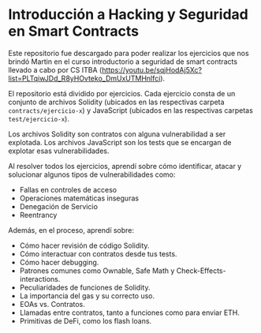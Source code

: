 # Introducción a Hacking y Seguridad en Smart Contracts

Este repositorio fue descargado para poder realizar los ejercicios que nos brindó Martin en el curso introductorio a seguridad de smart contracts llevado a cabo por CS ITBA (https://youtu.be/sqjHodAj5Xc?list=PLTqiwJDd_R8yHOvteko_DmUxUTMHnlfci).

El repositorio está dividido por ejercicios. Cada ejercicio consta de un conjunto de archivos Solidity (ubicados en las respectivas carpeta `contracts/ejercicio-x`) y JavaScript (ubicados en las respectivas carpetas `test/ejercicio-x`).

Los archivos Solidity son contratos con alguna vulnerabilidad a ser explotada. Los archivos JavaScript son los tests que se encargan de  explotar esas vulnerabilidades.

Al resolver todos los ejercicios, aprendí sobre cómo identificar, atacar y solucionar algunos tipos de vulnerabilidades como:

- Fallas en controles de acceso
- Operaciones matemáticas inseguras
- Denegación de Servicio
- Reentrancy

Además, en el proceso, aprendí sobre:

- Cómo hacer revisión de código Solidity.
- Cómo interactuar con contratos desde tus tests.
- Cómo hacer debugging.
- Patrones comunes como Ownable, Safe Math y Check-Effects-interactions.
- Peculiaridades de funciones de Solidity.
- La importancia del gas y su correcto uso.
- EOAs vs. Contratos.
- Llamadas entre contratos, tanto a funciones como para enviar ETH.
- Primitivas de DeFi, como los flash loans.

